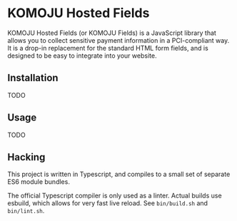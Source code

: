 # KOMOJU Hosted Fields

KOMOJU Hosted Fields (or KOMOJU Fields) is a JavaScript library that allows you to collect sensitive payment information in a PCI-compliant way. It is a drop-in replacement for the standard HTML form fields, and is designed to be easy to integrate into your website.

## Installation

TODO

## Usage

TODO

## Hacking

This project is written in Typescript, and compiles to a small set of separate ES6 module bundles.

The official Typescript compiler is only used as a linter. Actual builds use esbuild, which allows for very fast live reload. See `bin/build.sh` and `bin/lint.sh`.
